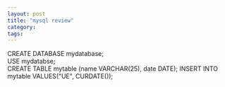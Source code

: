 ```yaml
---
layout: post
title: "mysql review"
category:
tags:
---
```

CREATE DATABASE mydatabase;     
USE mydatabse;   
CREATE TABLE mytable (name VARCHAR(25), date DATE);
INSERT INTO mytable VALUES("UE", CURDATE());
